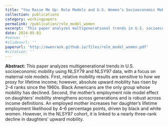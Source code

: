 ```yaml
---
title: "You Raise Me Up: Role Models and U.S. Women’s Socioeconomic Mobility"
collection: publications
category: workingpapers
permalink: /publication/role_model_women
excerpt: 'This paper analyzes multigenerational trends in U.S. socioeconomic mobility using NLSY79 and NLSY97 data, with a focus on maternal role models.'
date: 2024-05-01
#venue: ''
#slidesurl: ''
paperurl: 'http://owenrask.github.io/files/role_model_women.pdf'
#citation: ''
---
```


**Abstract:** This paper analyzes multigenerational trends in U.S. socioeconomic mobility using NLSY79 and NLSY97 data, with a focus on maternal role models. First, relative mobility results are sensitive to how we proxy for lifetime income; however, absolute upward mobility has risen by 2–4 ranks since the 1960s. Black Americans are the only group whose mobility has declined. Second, the mother’s employment role model effect on daughters' mobility strengthens across generations and is robust across income definitions. An employed mother increases her daughter’s lifetime employment likelihood by 4–6 percentage points, driven by black and white women. However, in the NLSY97 cohort, it is linked to a nearly three-rank decline in daughters’ upward mobility.
